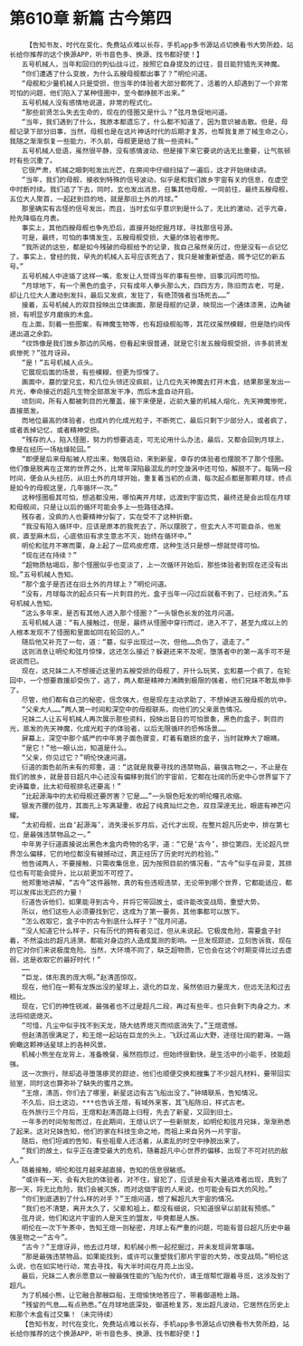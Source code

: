 # 第610章 新篇 古今第四
        【告知书友，时代在变化，免费站点难以长存，手机app多书源站点切换看书大势所趋，站长给你推荐的这个换源APP，听书音色多、换源、找书都好使！】
       五号机械人，当年和回归的列仙战斗过，按照它自身提及的过往，昔日能狩猎先天神魔。
       “你们遭遇了什么变故，为什么五艘母舰都出事了？”明伦问道。
       “母舰和少量机械人只是受损，但当年的体验者大部分都死了，活着的人却遇到了一个非常可怕的问题，他们陷入了某种怪圈中，至今都挣脱不出来。”
       五号机械人没有感情地说道，非常的程式化。
       “那些前贤怎么失去生命的，现在的怪圈又是什么？”弦月急促地问道。
       “当年，我们遇到了什么，我原本都遗忘了，什么都不知道了，因为意识被击散。但是，母舰记录下部分旧事，当然，母舰也是在这片神话时代的后期才复苏，也帮我复原了械生命之心，我随之渐渐恢复一些能力，不久前，母舰更是给了我一些资料。”
       五号机械人低语，虽然很平静，没有感情波动，但是接下来它要说的话无比重要，让气氛顿时有些沉重了。
       它很严肃，机械之眼刺啦发出光芒，在房间中仔细扫描了一遍后，这才开始继续讲。
       “当年，我们的母舰，接收到特殊的信号波动，似乎是和我们故乡宇宙有关的信息，在虚空中时断时续。我们追了下去，同时，玄也发出消息，召集其他母舰，一同前往，最终五艘母舰，五位大人聚首，一起赶到目的地，就是那旧土外的月球。”
       那里确实有古怪的信号发出，而且，当时玄似乎意识到是什么了，无比的激动，近乎亢奋，抢先降临在月表。
       事实上，其他四艘母舰也争先恐后，直接开始挖掘月球，寻找那信号源。
       可是，最终，可怕的事情发生，五艘母舰受损，大量的体验者惨死。
       “我所说的这些，都是如今残破的母舰给予的记录，我自己虽然亲历过，但是没有一点记忆了。事实上，曾经的我，早先的机械人五号应该死去了，我只是被重新塑造，赐予记忆的新五号。”
       五号机械人中途插了这样一嘴，愈发让人觉得当年的事有些惨，旧事沉闷而可怕。
       “月球地下，有一个黑色的盒子，只有成年人拳头那么大，四四方方，陈旧而古老，可是，却让几位大人激动到发抖，最后又发疯，发狂了，有绝顶强者当场死去……”
       接着，五号机械人的双目投映出立体画面，那是母舰的记录，映现出一个通体漆黑，边角破损，有明显岁月磨痕的木盒。
       在上面，刻着一些图案，有神魔生物等，也有超级舰船等，其花纹虽然模糊，但是隐约间传递出道之余韵。
       “纹饰像是我们故乡那边的风格，但看起来很普通，就是它引发五艘母舰受损，许多前贤发疯惨死？”弦月讶异。
       “是！”五号机械人点头。
       它展现后面的场景，有些模糊，但更为惊悚了。
       画面中，墓的堂兄玄，和几位头领还没疯前，让几位先天神魔去打开木盒，结果那里发出一片光，奉命接近的超凡生物全部蒸发干净，而后木盒自动开启。
       顷刻间，所有人都被刺目的光覆盖，接下来便是，近前大量的机械人熔化，先天神魔惨死，直接蒸发。
       而地位最高的体验者，也成片的化成光粒子，不断死亡，最后只剩下少部分人，或者疯了，或者丢掉记忆，或者精神受损。
       “残存的人，陷入怪圈，努力的想要逃走，可无论用什么办法，最后，又都会回到月球上，像是在经历一场枯燥轮回。”
       “即便是后来母船被人挖出来，勉强启动，来到新星，幸存的体验者也摆脱不了那个怪圈。他们像是脱离在正常的世界之外，比常年深陷最混乱的时空漩涡中还可怕，解脱不了。每隔一段时间，便会从头经历，从旧土外的月球开始，重复着当初的点滴，每次起点都是那颗月球，终点是如今的母舰这里，几年循环一次。”
       这种怪圈极其可怕，想逃都没用，哪怕离开月球，远渡到宇宙边荒，最终还是会出现在月球和母舰间，只是让以后的循环可能会多上一些路径选择。
       残存者，没疯的人也要精神分裂了，实在受不了这种折磨。
       “我没有陷入循环中，应该是原本的我死去了，所以摆脱了，但玄大人不可能自杀，他发疯，直至麻木后，心底依旧有求生意志不灭，始终在循环中。”
       明伦和弦月不寒而栗，身上起了一层鸡皮疙瘩，这种生活只是想一想就觉得可怕。
       “现在还在持续？”
       “超物质枯竭后，那个怪圈似乎也变淡了，上一次循环开始后，那些体验者到现在还没有出现。”五号机械人告知。
       “那个盒子是否还在旧土外的月球上？”明伦问道。
       “没有，月球每次的起点只有一片刺目的光，盒子当年一闪过后就看不到了，已经消失。”五号机械人告知。
       “这么多年来，是否有其他人进入那个怪圈？”一头银色长发的弦月问道。
       五号机械人道：“有人接触过，但是，最终从怪圈中穿行而过，进入不了，甚至九成以上的人根本发现不了怪圈和里面如同在轮回的人。”
       随后他又补充了一句，道：“墓，似乎出现过一次，但他……负伤了，退走了。”
       这则消息让明伦和弦月惊悚，这还怎么接近？躲避还来不及呢，堕落者中的第一高手可不是说说而已。
       现在，这兄妹二人不想接近这里的五艘受损的母舰了，开什么玩笑，玄和墓一个疯了，在轮回中，一个想要救援却受伤了，逃了，两人都是精神力沸腾到极限的强者，他们兄妹不敢乱伸手了。
       尽管，他们都有自己的秘密，信念强大，但是现在主动求助了，不想掉进五艘母舰的坑中。
       “父亲大人……”两人第一时间和深空中的母舰联系，向他们的父亲禀告情况。
       兄妹二人让五号机械人再次展示那些资料，投映出昔日的可怕景象，黑色的盒子，刺目的光，蒸发的先天神魔，化成光粒子的体验者，以后无限循环的恐怖场景……
       屏幕上，深空中那个威严的中年男子面色骤变，盯着有磨损的盒子，当时就睁大了眼睛。
       “是它！”他一眼认出，知道是什么。
       “父亲，你见过它？”明伦快速问道。
       衍道的面色前所未有的郑重，道：“这就是我要寻找的违禁物品，最强古物之一，不止是在我们的故乡，就是昔日超凡中心还没有偏移到我们的宇宙前，它都在壮阔的历史中心世界留下了史诗篇章，比太初母舰排名还要高！”
       “比起源海中的太初母舰还要厉害？它是……”一头银色短发的明伦瞳孔收缩。
       银发齐腰的弦月，其面孔上写满凝重，收起了纯真灿烂之色，双目深邃无比，眼底有神芒闪耀。
       “太初母舰，出自‘起源海’，消失漫长岁月后，近代才出现，在整片超凡历史中，排在第七位，是最强违禁物品之一。”
       中年男子衍道直接说出黑色木盒内奇物的名字，道：“它是‘古今’，排位第四，无论超凡世界怎么偏移，它的地位都没有被撼动过，真正经历了历史时光的检验。”
       他告诫两人，不要接触，只需收集信息，因为按照目前的情况看，“古今”似乎在异变，其排位也有可能会提升，比以前更加不可控了。
       他郑重地讲解，“古今”这件器物，真的有些违规违禁，无论带到哪个世界，它都能适应，都可以发挥出无匹的力量！
       衍道告诉他们，如果能寻到古今，并将它带回故土，或许能改变战局，重塑大势。
       所以，他们这些人必须要找到它，这成为了第一要务，其他事都可以放下。
       “怎么收取它，盒子中的古今到底什么样子？”弦月问道。
       “没人知道它什么样子，只有历代的拥有者见过，但从未说起。它极度危险，需要盒子封着，不然溢出的超凡涟漪，都能对身边的人造成莫测的影响。一旦发现踪迹，立刻告诉我，现在的它对你们来说极度危险。当然，大环境不同了，缺乏超物质，它也会在这个时期变得比过去虚弱，这是收取它的最好时代！”
       ……
       “巨龙，体形真的庞大啊。”赵清菡惊叹。
       现在，他们在一颗有龙族出没的星球上，退化的巨龙，虽然依旧力量庞大，但远无法和过去相比。
       现在，它们的神性锐减，最强者也不过是超凡二段，再过有些年，也只会剩下肉身之力，术法将彻底熄灭。
       “可惜，凡尘中似乎找不到天龙，随大结界熄灭而彻底消失了。”王煊遗憾。
       但赵清菡很满足了，和王煊一起站在巨龙的头上，飞跃过高山大野，途径壮阔的碧海，一路俯瞰这颗神话星球上的各种风景。
       机械小熊坐在龙背上，准备晚餐，虽然抱怨过，但始终很勤快，是生活中的小能手，技能超强。
       这一次旅行，除却追寻堕落瘆灵的踪迹，他们也顺便交换和搜集了不少超凡材料，要带回实验室，同时这也算弥补了缺失的蜜月之旅。
       “王煊，清菡，你们去了哪里，新星这边有古飞船出没了。”钟晴联系，告知情况。
       不久后，旧土这边，***也告诉王煊，有域外来客，其飞船陈旧，样式古老。
       在外旅行三个月后，王煊和赵清菡踏上归程，先去了新星，又回到旧土。
       一年多的时间匆匆而过，在此期间，王煊认识了一些新朋友，如明伦和弦月兄妹，渐渐熟悉了起来。这对兄妹告知，他们的家在科技生命之地，而祖上来自另外一片宇宙。
       随后，他们坦诚的告知，有些祖辈人还活着，从紊乱的时空中挣脱出来了。
       “我们的故土，似乎正在遭受最大的危机，随着超凡中心世界的偏移，出现了不可对抗的敌人。”
       随着接触，明伦和弦月越来越直接，告知的信息很敏感。
       “或许有一天，会有大批的体验者，对不住，冒犯了，应该是会有大量逃难者出现，真到了那一天，将无比危险，我们会被灭族，而对这個宇宙的人来说，也可能会有巨大的风险。”
       “你们到底遇到了什么样的对手？”王煊问道，想了解超凡大宇宙的情况。
       “我们也不清楚，离开太久了，父辈和祖上，都没有细说，只知道很早以前就有预感。”
       弦月说，他们和这片宇宙的人是天生的盟友，毕竟都是人族。
       明伦在一次下午茶中，告知王煊一则秘密，月球上有严重的问题，可能有昔日超凡历史中最强圣物之一“古今”。
       “古今？”王煊讶异，他去过月球，和机械小熊一起挖掘过，并未发现异常事端。
       “那是最强违禁物品，如果能找到，或许可以重塑我们那片宇宙的大势，改变战局。”明伦这么说，也在如实地行动，常去寻找，有大半时间在月亮上出没。
       最后，兄妹二人表示愿意以一艘最强性能的飞船为代价，请王煊帮忙跟着寻觅，这涉及到了超凡。
       为了机械小熊，让它融合那艘巨船，王煊愉快地答应了，带着御道枪上路。
       “残留的气息……有点熟悉。”在月球地底深处，御道枪复苏，发出超凡波动，它居然在历史上和那个木盒有过交集！（未完待续）
       【告知书友，时代在变化，免费站点难以长存，手机app多书源站点切换看书大势所趋，站长给你推荐的这个换源APP，听书音色多、换源、找书都好使！】